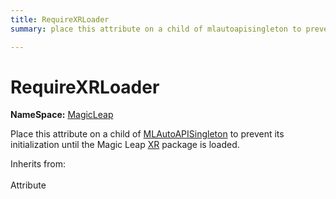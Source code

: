 ```yaml
---
title: RequireXRLoader
summary: place this attribute on a child of mlautoapisingleton to prevent its initialization until the magic leap xr package is loaded. 

---
```


# RequireXRLoader



**NameSpace:** 
[MagicLeap](/unity-api/api/UnityEngine.XR.MagicLeap/UnityEngine.XR.MagicLeap.md) 


Place this attribute on a child of [MLAutoAPISingleton](/unity-api/api/UnityEngine.XR.MagicLeap/UnityEngine.XR.MagicLeap.MLAutoAPISingleton.md) to prevent its initialization until the Magic Leap [XR](/unity-api/api/Namespaces/UnityEngine.XR.md) package is loaded.   


Inherits from: <br></br>Attribute





